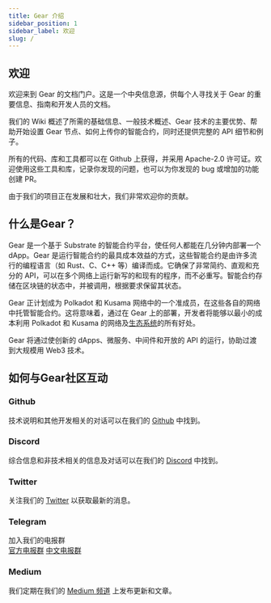```yaml
---
title: Gear 介绍
sidebar_position: 1
sidebar_label: 欢迎
slug: /
---
```


## 欢迎

欢迎来到 Gear 的文档门户。这是一个中央信息源，供每个人寻找关于 Gear 的重要信息、指南和开发人员的文档。

我们的 Wiki 概述了所需的基础信息、一般技术概述、Gear 技术的主要优势、帮助开始设置 Gear 节点、如何上传你的智能合约，同时还提供完整的 API 细节和例子。

所有的代码、库和工具都可以在 Github 上获得，并采用 Apache-2.0 许可证。欢迎使用这些工具和库，记录你发现的问题，也可以为你发现的 bug 或增加的功能创建 PR。

由于我们的项目正在发展和壮大，我们非常欢迎你的贡献。

## 什么是Gear？

Gear 是一个基于 Substrate 的智能合约平台，使任何人都能在几分钟内部署一个 dApp。Gear 是运行智能合约的最具成本效益的方式，这些智能合约是由许多流行的编程语言（如 Rust、C、C++ 等）编译而成。它确保了非常简约、直观和充分的 API，可以在多个网络上运行新写的和现有的程序，而不必重写。智能合约存储在区块链的状态中，并被调用，根据要求保留其状态。

Gear 正计划成为 Polkadot 和 Kusama 网络中的一个准成员，在这些各自的网络中托管智能合约。这将意味着，通过在 Gear 上的部署，开发者将能够以最小的成本利用 Polkadot 和 Kusama 的网络及[生态系统](/docs/gear/technology/substrate)的所有好处。

Gear 将通过使创新的 dApps、微服务、中间件和开放的 API  的运行，协助过渡到大规模用 Web3 技术。

## 如何与Gear社区互动

### Github

技术说明和其他开发相关的对话可以在我们的 [Github](https://github.com/gear-tech) 中找到。

### Discord

综合信息和非技术相关的信息及对话可以在我们的 [Discord](https://discord.gg/mGXwYHKN) 中找到。

### Twitter

关注我们的 [Twitter](https://twitter.com/gear_techs) 以获取最新的消息。

### Telegram

加入我们的电报群  
[官方电报群](https://t.me/gear_tech)  [中文电报群](https://t.me/Gear_CN)

### Medium

我们定期在我们的 [Medium 频道](https://medium.com/@gear_techs) 上发布更新和文章。 
